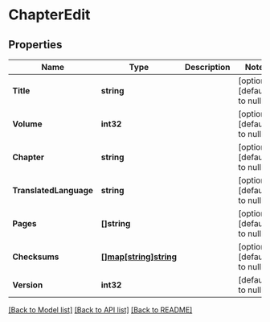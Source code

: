 # ChapterEdit

## Properties

Name | Type | Description | Notes
------------ | ------------- | ------------- | -------------
**Title** | **string** |  | [optional] [default to null]
**Volume** | **int32** |  | [optional] [default to null]
**Chapter** | **string** |  | [optional] [default to null]
**TranslatedLanguage** | **string** |  | [optional] [default to null]
**Pages** | **[]string** |  | [optional] [default to null]
**Checksums** | [**[]map[string]string**](map.md) |  | [optional] [default to null]
**Version** | **int32** |  | [default to null]

[[Back to Model list]](../README.md#documentation-for-models) [[Back to API list]](../README.md#documentation-for-api-endpoints) [[Back to README]](../README.md)

